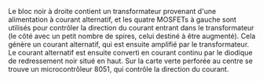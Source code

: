 Le bloc noir à droite contient un transformateur provenant d'une alimentation à courant alternatif, et les quatre MOSFETs à gauche sont utilisés pour contrôler 
la direction du courant entrant dans le transformateur (le côté avec un petit nombre de spires, celui destiné à être augmenté). Cela génère un courant alternatif, 
qui est ensuite amplifié par le transformateur. Le courant alternatif est ensuite converti en courant continu par le diodique de redressement noir situé en haut. 
Sur la carte verte perforée au centre se trouve un microcontrôleur 8051, qui contrôle la direction du courant.

